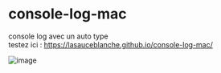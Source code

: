 # console-log-mac

console log avec un auto type<br>
testez ici : https://lasauceblanche.github.io/console-log-mac/

![image](https://github.com/LaSauceBlanche/console-log-mac/assets/101463268/6cee4138-eeb0-42fa-9f28-eb613c47d97b)



